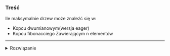 ### Treść
Ile maksymalnie drzew może znaleźć się w:
* Kopcu dwumianowym(wersja eager)
* Kopcu fibonacciego
Zawierającym n elementów

------
<details><summary>Rozwiązanie</summary>
    
* Kopiec dwumianowy składa się z drzew o wielkościach będących potęgą dwójki. Dla każdej potęgi dwójki może istnieć tylko jedno drzewo, w przeciwnym razie łączymy operacją join dwa drzewa o takiej samej ilości wierzchołków, żeby otrzymać dwa razy większe drzewo. Dodawanie wierzchołków oraz operacja meld w tym kopcu działa na zasadzie dodawnia liczb binarnych.
Stąd mając i rząd największego drzewa, największą ilość drzew mamy, gdy istnieje każde mniejsze drzewo od B_i.
np. dla n = 15, będzie to B_0 mający 1 wierzchołek, B_1 mający 2 wierzchołki, B_2 mający 4 wierzchołki, B_3 mający 8 wierzchołków. stąd log(n) to największa ilość drzew dwumianowych w wersji eager.

* Dodajemy wierzchołki leniwie, to znaczy dodajemy je do roota kopca. W takim razie nie robiąc żadnej innej operacji poza insert, otrzymujemy kopiec z `n` drzewami.
<p>
    
